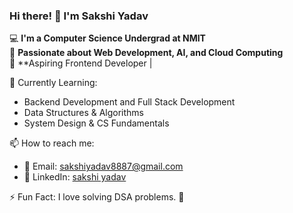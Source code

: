 ### Hi there! 👋 I'm Sakshi Yadav

💻 **I'm a Computer Science Undergrad at NMIT**  
🚀 **Passionate about Web Development, AI, and Cloud Computing**  
🎯 **Aspiring Frontend Developer |  

 🌱 Currently Learning:
- Backend Development and Full Stack Development  
- Data Structures & Algorithms  
- System Design & CS Fundamentals  


📫 How to reach me:
- 📧 Email: sakshiyadav8887@gmail.com  
- 💼 LinkedIn: [sakshi yadav](https://www.linkedin.com/in/sakshiyadav15/)  

⚡ Fun Fact:
I love solving DSA problems. 🚀


